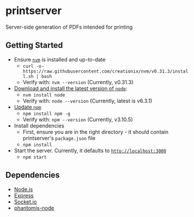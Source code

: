 # printserver
Server-side generation of PDFs intended for printing

## Getting Started
- Ensure [`nvm`](https://github.com/creationix/nvm) is installed and up-to-date
  - `curl -o- https://raw.githubusercontent.com/creationix/nvm/v0.31.3/install.sh | bash`
  - Verify with: `nvm --version` (Currently, v0.31.3)
- [Download and install the latest version of `node`](https://github.com/creationix/nvm#usage):
  - `nvm install node`
  - Verify with: `node --version` (Currently, latest is v6.3.1)
- [Update `npm`](https://docs.npmjs.com/getting-started/installing-node#updating-npm)
  - `npm install npm -g` 
  - Verify with: `npm --version` (Currently, v3.10.5)
- Install dependencies
  - First, ensure you are in the right directory - it should contain printserver's `package.json` file
  - `npm install`
- Start the server. Currently, it defaults to [`http://localhost:3000`](http://localhost:3000)
  - `npm start`

## Dependencies
- [Node.js](https://nodejs.org/dist/latest-v6.x/docs/api/)
- [Express](https://expressjs.com/en/4x/api.html)
- [Socket.io](http://socket.io/docs/)
- [phantomjs-node](https://github.com/amir20/phantomjs-node)
